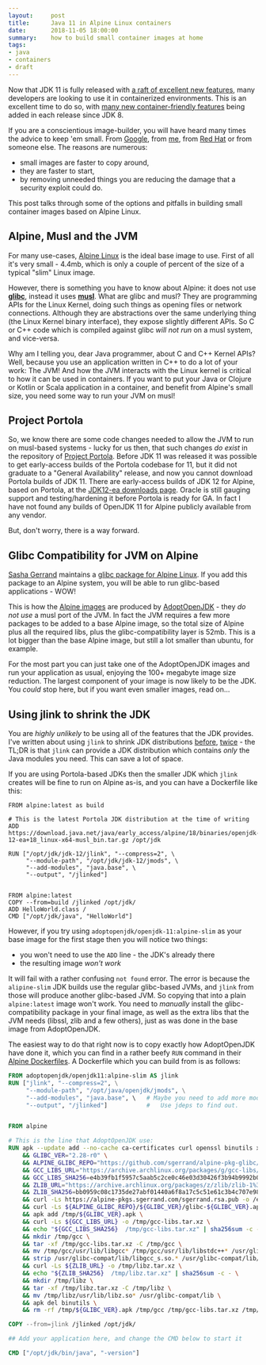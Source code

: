 ```yaml
---
layout:     post
title:      Java 11 in Alpine Linux containers
date:       2018-11-05 18:00:00
summary:    how to build small container images at home
tags:
- java
- containers
- draft
---
```


Now that JDK 11 is fully released with [a raft of excellent new features](https://openjdk.java.net/projects/jdk/11/), many developers are looking to use it in containerized environments. This is an excellent time to do so, with [many new container-friendly features](https://docs.google.com/presentation/d/11VjOwW8MjDqXX9uRx0BEGYrIQtGGcXJJWMxS2q-02nA/edit#slide=id.g3c0528a66b_1_162) being added in each release since JDK 8.

If you are a conscientious image-builder, you will have heard many times the advice to keep 'em small. From [Google](https://cloud.google.com/blog/products/gcp/7-best-practices-for-building-containers), from [me](https://vimeo.com/289497209), from [Red Hat](https://developers.redhat.com/blog/2016/03/09/more-about-docker-images-size/) or from someone else.  The reasons are numerous: 

  - small images are faster to copy around, 
  - they are faster to start, 
  - by removing unneeded things you are reducing the damage that a security exploit could do.
  
This post talks through some of the options and pitfalls in building small container images based on Alpine Linux.

## Alpine, Musl and the JVM

For many use-cases, [Alpine Linux](https://alpinelinux.org/) is the ideal base image to use. First of all it's very small - 4.4mb, which is only a couple of percent of the size of a typical "slim" Linux image.

However, there is something you have to know about Alpine: it does not use **[glibc](https://www.gnu.org/software/libc/)**, instead it uses **[musl](https://www.musl-libc.org/)**. What are glibc and musl? They are programming APIs for the Linux Kernel, doing such things as opening files or network connections. Although they are abstractions over the same underlying thing (the Linux Kernel binary interface), they expose slightly different APIs. So C or C++ code which is compiled against glibc _will not run_ on a musl system, and vice-versa.

Why am I telling you, dear Java programmer, about C and C++ Kernel APIs?  Well, because you use an application written in C++ to do a lot of your work: The JVM!  And how the JVM interacts with the Linux kernel is critical to how it can be used in containers.  If you want to put your Java or Clojure or Kotlin or Scala application in a container, and benefit from Alpine's small size, you need some way to run your JVM on musl!

## Project Portola

So, we know there are some code changes needed to allow the JVM to run on musl-based systems - lucky for us then, that such changes _do exist_ in the repository of [Project Portola](https://openjdk.java.net/projects/portola/).  Before JDK 11 was released it was possible to get early-access builds of the Portola codebase for 11, but it did not graduate to a "General Availability" release, and now you cannot download Portola builds of JDK 11. There are early-access builds of JDK 12 for Alpine, based on Portola, at the [JDK12-ea downloads page](http://jdk.java.net/12/). Oracle is still gauging support and testing/hardening it before Portola is ready for GA. In fact I have not found any builds of OpenJDK 11 for Alpine publicly available from any vendor.

But, don't worry, there is a way forward.

## Glibc Compatibility for JVM on Alpine

[Sasha Gerrand](https://github.com/sgerrand) maintains a [glibc package for Alpine Linux](https://github.com/sgerrand/alpine-pkg-glibc). If you add this package to an Alpine system, you will be able to run glibc-based applications - WOW!

This is how the [Alpine images](https://github.com/AdoptOpenJDK/openjdk-docker#supported-builds-and-build-types) are produced by [AdoptOpenJDK](https://adoptopenjdk.net/) - they _do not use_ a musl port of the JVM. In fact the JVM requires a few more packages to be added to a base Alpine image, so the total size of Alpine plus all the required libs, plus the glibc-compatibility layer is 52mb. This is a lot bigger than the base Alpine image, but still a lot smaller than ubuntu, for example.

For the most part you can just take one of the AdoptOpenJDK images and run your application as usual, enjoying the 100+ megabyte image size reduction. The largest component of your image is now likely to be the JDK.  You _could_ stop here, but if you want even smaller images, read on...


## Using jlink to shrink the JDK

You are _highly unlikely_ to be using all of the features that the JDK provides.  I've written about using `jlink` to shrink JDK distributions [before](https://mjg123.github.io/2017/11/07/Java-modules-and-jlink.html), [twice](https://mjg123.github.io/2018/05/26/Multi-Stage-Docker-Build-with-jlink.html) - the TL;DR is that `jlink` can provide a JDK distribution which contains _only_ the Java modules you need. This can save a lot of space.

If you are using Portola-based JDKs then the smaller JDK which `jlink` creates will be fine to run on Alpine as-is, and you can have a Dockerfile like this:

```
FROM alpine:latest as build

# This is the latest Portola JDK distribution at the time of writing
ADD https://download.java.net/java/early_access/alpine/18/binaries/openjdk-12-ea+18_linux-x64-musl_bin.tar.gz /opt/jdk

RUN ["/opt/jdk/jdk-12/jlink", "--compress=2", \
     "--module-path", "/opt/jdk/jdk-12/jmods", \
     "--add-modules", "java.base", \
     "--output", "/jlinked"]


FROM alpine:latest
COPY --from=build /jlinked /opt/jdk/
ADD HelloWorld.class /
CMD ["/opt/jdk/java", "HelloWorld"]
```

However, if you try using `adoptopenjdk/openjdk-11:alpine-slim` as your base image for the first stage then you will notice two things:

  - you won't need to use the `ADD` line - the JDK's already there
  - the resulting image _won't work_
  
It will fail with a rather confusing `not found` error. The error is because the `alipine-slim` JDK builds use the regular glibc-based JVMs, and `jlink` from those will produce another glibc-based JVM. So copying that into a plain `alpine:latest` image won't work.  You need to _manually_ install the glibc-compatibility package in your final image, as well as the extra libs that the JVM needs (libssl, zlib and a few others), just as was done in the base image from AdoptOpenJDK.

The easiest way to do that right now is to copy exactly how AdoptOpenJDK have done it, which you can find in a rather beefy `RUN` command in their [Alpine Dockerfiles](https://github.com/AdoptOpenJDK/openjdk-docker/blob/2baf4481c1a3a70f47a8aae074ec9a4027945638/11/jdk/alpine/Dockerfile.hotspot.releases.slim#L24-L46).  A Dockerfile which you can build from is as follows:

```Dockerfile
FROM adoptopenjdk/openjdk11:alpine-slim AS jlink
RUN ["jlink", "--compress=2", \
     "--module-path", "/opt/java/openjdk/jmods", \
     "--add-modules", "java.base", \   # Maybe you need to add more modules here?
     "--output", "/jlinked"]           #   Use jdeps to find out.


FROM alpine

# This is the line that AdoptOpenJDK use:
RUN apk --update add --no-cache ca-certificates curl openssl binutils xz \
    && GLIBC_VER="2.28-r0" \
    && ALPINE_GLIBC_REPO="https://github.com/sgerrand/alpine-pkg-glibc/releases/download" \
    && GCC_LIBS_URL="https://archive.archlinux.org/packages/g/gcc-libs/gcc-libs-8.2.1%2B20180831-1-x86_64.pkg.tar.xz" \
    && GCC_LIBS_SHA256=e4b39fb1f5957c5aab5c2ce0c46e03d30426f3b94b9992b009d417ff2d56af4d \
    && ZLIB_URL="https://archive.archlinux.org/packages/z/zlib/zlib-1%3A1.2.9-1-x86_64.pkg.tar.xz" \
    && ZLIB_SHA256=bb0959c08c1735de27abf01440a6f8a17c5c51e61c3b4c707e988c906d3b7f67 \
    && curl -Ls https://alpine-pkgs.sgerrand.com/sgerrand.rsa.pub -o /etc/apk/keys/sgerrand.rsa.pub \
    && curl -Ls ${ALPINE_GLIBC_REPO}/${GLIBC_VER}/glibc-${GLIBC_VER}.apk > /tmp/${GLIBC_VER}.apk \
    && apk add /tmp/${GLIBC_VER}.apk \
    && curl -Ls ${GCC_LIBS_URL} -o /tmp/gcc-libs.tar.xz \
    && echo "${GCC_LIBS_SHA256}  /tmp/gcc-libs.tar.xz" | sha256sum -c - \
    && mkdir /tmp/gcc \
    && tar -xf /tmp/gcc-libs.tar.xz -C /tmp/gcc \
    && mv /tmp/gcc/usr/lib/libgcc* /tmp/gcc/usr/lib/libstdc++* /usr/glibc-compat/lib \
    && strip /usr/glibc-compat/lib/libgcc_s.so.* /usr/glibc-compat/lib/libstdc++.so* \
    && curl -Ls ${ZLIB_URL} -o /tmp/libz.tar.xz \
    && echo "${ZLIB_SHA256}  /tmp/libz.tar.xz" | sha256sum -c - \
    && mkdir /tmp/libz \
    && tar -xf /tmp/libz.tar.xz -C /tmp/libz \
    && mv /tmp/libz/usr/lib/libz.so* /usr/glibc-compat/lib \
    && apk del binutils \
    && rm -rf /tmp/${GLIBC_VER}.apk /tmp/gcc /tmp/gcc-libs.tar.xz /tmp/libz /tmp/libz.tar.xz /var/cache/apk/*

COPY --from=jlink /jlinked /opt/jdk/

## Add your application here, and change the CMD below to start it

CMD ["/opt/jdk/bin/java", "-version"]
```
